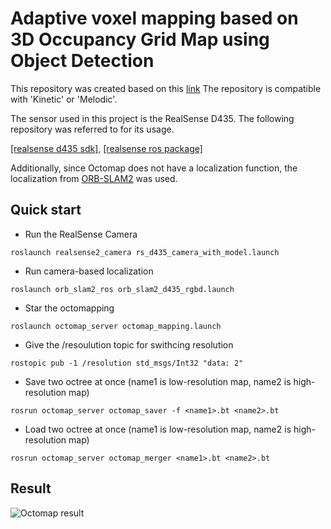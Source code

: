 # Adaptive voxel mapping based on 3D Occupancy Grid Map using Object Detection

This repository was created based on this [link](https://github.com/OctoMap/octomap_mapping)
The repository is compatible with 'Kinetic' or 'Melodic'.

The sensor used in this project is the RealSense D435. The following repository was referred to for its usage.

[[realsense d435 sdk],](https://github.com/IntelRealSense/librealsense/blob/master/doc/distribution_linux.md#installing-the-packages)
[[realsense ros package]](https://github.com/AerialRobotics-IITK/realsense?tab=readme-ov-file)

Additionally, since Octomap does not have a localization function, the localization from [ORB-SLAM2](https://github.com/whatsuppiyush/slam-octomap/tree/master/orb_slam_2_ros) was used.

## Quick start
- Run the RealSense Camera
```
roslaunch realsense2_camera rs_d435_camera_with_model.launch
```
- Run camera-based localization
```
roslaunch orb_slam2_ros orb_slam2_d435_rgbd.launch
```
- Star the octomapping 
```
roslaunch octomap_server octomap_mapping.launch
```
- Give the /resoulution topic for swithcing resolution 
```
rostopic pub -1 /resolution std_msgs/Int32 "data: 2"
```
- Save two octree at once (name1 is low-resolution map, name2 is high-resolution map)
```
rosrun octomap_server octomap_saver -f <name1>.bt <name2>.bt
```

- Load two octree at once (name1 is low-resolution map, name2 is high-resolution map)
```
rosrun octomap_server octomap_merger <name1>.bt <name2>.bt
```

## Result 
![Octomap result](./octomapping.gif)

